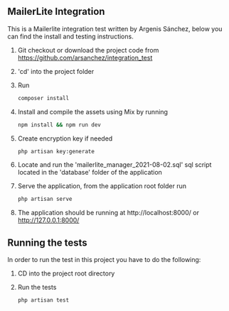 ## MailerLite Integration

This is a Mailerlite integration test written by Argenis Sánchez, below you can find the install and testing instructions.

1. Git checkout or download the project code from https://github.com/arsanchez/integration_test

2. 'cd' into the project folder

3. Run 

   ```bash
   composer install
   ```

4. Install and compile the assets using Mix by running 

   ```bash
   npm install && npm run dev
   ```

5. Create encryption key if needed 

   ```bash
   php artisan key:generate
   ```

6. Locate and run the 'mailerlite_manager_2021-08-02.sql' sql script located in the 'database' folder of the application

7. Serve the application, from the application root folder run 

   ```bash
   php artisan serve
   ```

8. The application should be running at http://localhost:8000/ or http://127.0.0.1:8000/

## Running the tests

In order to run the test in this project you have to do the following:

1. CD into the project root directory

2. Run the tests

   ```bash
   php artisan test
   ```

